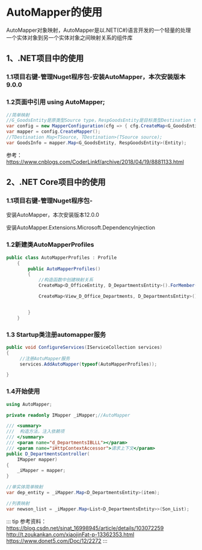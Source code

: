 # AutoMapper的使用


AutoMapper对象映射，AutoMapper是以.NET(C#)语言开发的一个轻量的处理一个实体对象到另一个实体对象之间映射关系的组件库



## 1、.NET项目中的使用

### 1.1项目右键-管理Nuget程序包-安装AutoMapper，本次安装版本9.0.0

### 1.2页面中引用 using AutoMapper;

~~~c#
//简单映射
//G_GoodsEntity是原类型Source type，RespGoodsEntity是目标类型Destination type
var config = new MapperConfiguration(cfg => { cfg.CreateMap<G_GoodsEntity, RespGoodsEntity>(); });
var mapper = config.CreateMapper();
//TDestination Map<TSource, TDestination>(TSource source);
var GoodsInfo = mapper.Map<G_GoodsEntity, RespGoodsEntity>(Entity);
~~~



参考：https://www.cnblogs.com/CoderLinkf/archive/2018/04/19/8881133.html



## 2、.NET Core项目中的使用

### 1.1项目右键-管理Nuget程序包-

安装AutoMapper，本次安装版本12.0.0

安装AutoMapper.Extensions.Microsoft.DependencyInjection

### 1.2新建类AutoMapperProfiles

~~~c#
public class AutoMapperProfiles : Profile
    {
        public AutoMapperProfiles()
        {
            //构造函数中创建映射关系
            CreateMap<D_OfficeEntity, D_DepartmentsEntity>().ForMember(d => d.Dep_Name, opt => { opt.MapFrom(s => s.Office_Name); }).ForMember(d => d.Dep_Content, opt => { opt.MapFrom(s => s.Office_Content); });

            CreateMap<View_D_Office_Departments, D_DepartmentsEntity>().ForMember(d => d.Id, opt => { opt.MapFrom(s => s.Department_Id); });


        }
    }
~~~



### 1.3 Startup类注册automapper服务

~~~c#
public void ConfigureServices(IServiceCollection services)
{
     //注册AotuMapper服务
     services.AddAutoMapper(typeof(AutoMapperProfiles));

}
~~~



### 1.4开始使用

~~~c#
using AutoMapper;

private readonly IMapper _iMapper;//AutoMapper

/// <summary>
///  构造方法，注入依赖项
/// </summary>
/// <param name="d_DepartmentsIBLLL"></param>
/// <param name="iHttpContextAccessor">请求上下文</param>
public D_DepartmentsController(
    IMapper mapper)
{
    _iMapper = mapper;
}

//单实体简单映射
var dep_entity = _iMapper.Map<D_DepartmentsEntity>(item);

//列表映射
var newson_list = _iMapper.Map<List<D_DepartmentsEntity>>(Son_List);
~~~




::: tip 参考资料：
https://blog.csdn.net/sinat_16998945/article/details/103072259
http://t.zoukankan.com/xiaojinFat-p-13362353.html
https://www.donet5.com/Doc/12/2272
:::



